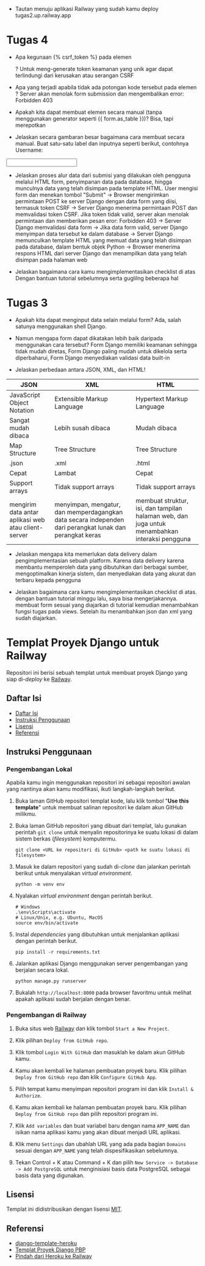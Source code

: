 - Tautan menuju aplikasi Railway yang sudah kamu deploy
tugas2.up.railway.app

# Tugas 4

- Apa kegunaan {% csrf_token %} pada elemen <form>? 
Untuk meng-generate token keamanan yang unik agar dapat terlindungi dari kerusakan atau serangan CSRF

- Apa yang terjadi apabila tidak ada potongan kode tersebut pada elemen <form>?
Server akan menolak form submission dan mengembalikan error: Forbidden 403

- Apakah kita dapat membuat elemen <form> secara manual (tanpa menggunakan generator seperti {{ form.as_table }})?
Bisa, tapi merepotkan

- Jelaskan secara gambaran besar bagaimana cara membuat <form> secara manual.
Buat satu-satu label dan inputnya seperti berikut, contohnya
<label for="username">Username:</label>
<input type="text" id="username" name="username">

- Jelaskan proses alur data dari submisi yang dilakukan oleh pengguna melalui HTML form, penyimpanan data pada database, hingga munculnya data yang telah disimpan pada template HTML.
User mengisi form dan menekan tombol "Submit" ->
Browser mengirimkan permintaan POST ke server Django dengan data form yang diisi, termasuk token CSRF ->
Server Django menerima permintaan POST dan memvalidasi token CSRF. Jika token tidak valid, server akan menolak permintaan dan memberikan pesan eror: Forbidden 403 -> Server Django memvalidasi data form -> Jika data form valid, server Django menyimpan data tersebut ke dalam database -> Server Django memunculkan template HTML yang memuat data yang telah disimpan pada database, dalam bentuk objek Python -> Browser menerima respons HTML dari server Django dan menampilkan data yang telah disimpan pada halaman web

- Jelaskan bagaimana cara kamu mengimplementasikan checklist di atas
Dengan bantuan tutorial sebelumnya serta guglilng beberapa hal


# Tugas 3

- Apakah kita dapat menginput data selain melalui form? 
Ada, salah satunya menggunakan shell Django. 

- Namun mengapa form dapat dikatakan lebih baik daripada menggunakan cara tersebut?
Form Django memiliki keamanan sehingga tidak mudah diretas, Form Django paling mudah untuk dikelola serta diperbaharui, Form Django menyediakan validasi data built-in

- Jelaskan perbedaan antara JSON, XML, dan HTML!

| JSON | XML | HTML |
| --- | --- | --- |
| JavaScript Object Notation | Extensible Markup Language | Hypertext Markup Language |
| Sangat mudah dibaca | Lebih susah dibaca | Mudah dibaca |
| Map Structure | Tree Structure | Tree Structure |
| .json | .xml | .html | 
| Cepat | Lambat | Cepat |
| Support arrays | Tidak support arrays | Tidak support arrays |
| mengirim data antar aplikasi web atau client-server | menyimpan, mengatur, dan memperdagangkan data secara independen dari perangkat lunak dan perangkat keras | membuat struktur, isi, dan tampilan halaman web, dan juga untuk menambahkan interaksi pengguna | 

- Jelaskan mengapa kita memerlukan data delivery dalam pengimplementasian sebuah platform.
Karena data delivery karena membantu memperoleh data yang dibutuhkan dari berbagai sumber, mengoptimalkan kinerja sistem, dan menyediakan data yang akurat dan terbaru kepada pengguna

- Jelaskan bagaimana cara kamu mengimplementasikan checklist di atas.
dengan bantuan tutorial minggu lalu, saya bisa mengerjakannya. membuat form sesuai yang diajarkan di tutorial kemudian menambahkan fungsi tugas pada views. Setelah itu menambahkan json dan xml yang sudah diajarkan. 

# Templat Proyek Django untuk Railway

Repositori ini berisi sebuah templat untuk membuat proyek Django yang siap di-*deploy* ke [Railway](https://railway.app/).

## Daftar Isi

- [Daftar Isi](#daftar-isi)
- [Instruksi Penggunaan](#instruksi-penggunaan)
- [Lisensi](#lisensi)
- [Referensi](#referensi)

## Instruksi Penggunaan

### Pengembangan Lokal

Apabila kamu ingin menggunakan repositori ini sebagai repositori awalan yang nantinya akan kamu modifikasi, ikuti langkah-langkah berikut.

1. Buka laman GitHub repositori templat kode, lalu klik tombol "**Use this template**"
   untuk membuat salinan repositori ke dalam akun GitHub milikmu.

2. Buka laman GitHub repositori yang dibuat dari templat, lalu gunakan perintah
   `git clone` untuk menyalin repositorinya ke suatu lokasi di dalam sistem
   berkas (*filesystem*) komputermu.

   ```shell
   git clone <URL ke repositori di GitHub> <path ke suatu lokasi di filesystem>
   ```

3. Masuk ke dalam repositori yang sudah di-*clone* dan jalankan perintah berikut
   untuk menyalakan *virtual environment*.

   ```shell
   python -m venv env
   ```

4. Nyalakan *virtual environment* dengan perintah berikut.

   ```shell
   # Windows
   .\env\Scripts\activate
   # Linux/Unix, e.g. Ubuntu, MacOS
   source env/bin/activate
   ```

5. Instal *dependencies* yang dibutuhkan untuk menjalankan aplikasi dengan perintah berikut.

   ```shell
   pip install -r requirements.txt
   ```

6. Jalankan aplikasi Django menggunakan server pengembangan yang berjalan secara lokal.

   ```shell
   python manage.py runserver
   ```

7. Bukalah `http://localhost:8000` pada browser favoritmu untuk melihat apakah aplikasi sudah berjalan dengan benar.

### Pengembangan di Railway

1. Buka situs web [Railway](https://railway.app/) dan klik tombol `Start a New Project`.

2. Klik pilihan `Deploy from GitHub repo`.

3. Klik tombol `Login With GitHub` dan masuklah ke dalam akun GitHub kamu.

4. Kamu akan kembali ke halaman pembuatan proyek baru. Klik pilihan `Deploy from GitHub repo` dan klik `Configure GitHub App`.

5. Pilih tempat kamu menyimpan repositori program ini dan klik `Install & Authorize`.

6. Kamu akan kembali ke halaman pembuatan proyek baru. Klik pilihan `Deploy from GitHub repo` dan pilih repositori program ini.

7. Klik `Add variables` dan buat variabel baru dengan nama `APP_NAME` dan isikan nama aplikasi kamu yang akan dibuat menjadi URL aplikasi.

8. Klik menu `Settings` dan ubahlah URL yang ada pada bagian `Domains` sesuai dengan `APP_NAME` yang telah dispesifikasikan sebelumnya.

9. Tekan Control + K atau Command + K dan pilih `New Service -> Database -> Add PostgreSQL` untuk menginisiasi basis data PostgreSQL sebagai basis data yang digunakan.

## Lisensi

Templat ini didistribusikan dengan lisensi [MIT](LICENSE).

## Referensi

- [django-template-heroku](https://github.com/laymonage/django-template-heroku)
- [Templat Proyek Django PBP](https://github.com/pbp-fasilkom-ui/django-pbp-template)
- [Pindah dari Heroku ke Railway](https://determinedguy.github.io/cecoret/heroku-to-railway/)
